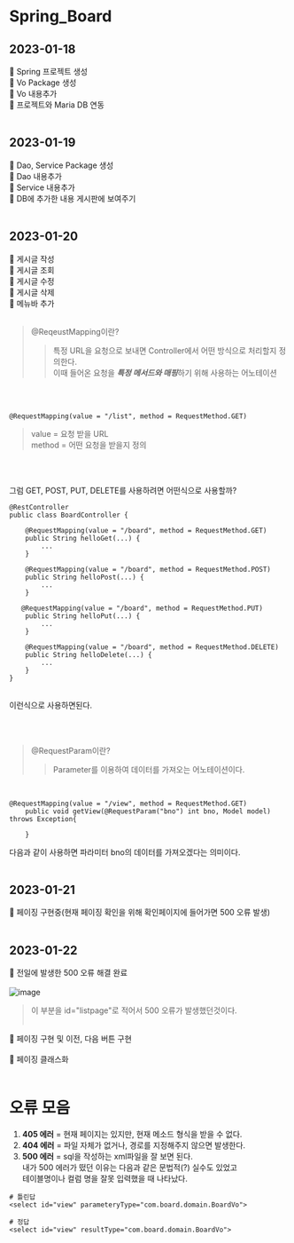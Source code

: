 # Spring_Board

## 2023-01-18
📍 Spring 프로젝트 생성 </br> 
📍 Vo Package 생성 </br>
📍 Vo 내용추가 </br>
📍 프로젝트와 Maria DB 연동</br></br>

## 2023-01-19
📍 Dao, Service Package 생성 </br> 
📍 Dao 내용추가 </br>
📍 Service 내용추가 </br>
📍 DB에 추가한 내용 게시판에 보여주기 </br></br>

## 2023-01-20
📍 게시글 작성 </br>
📍 게시글 조회 </br>
📍 게시글 수정 </br>
📍 게시글 삭제 </br>
📍 메뉴바 추가 </br></br>


> @ReqeustMapping이란?
>> 특정 URL을 요청으로 보내면 Controller에서 어떤 방식으로 처리할지 정의한다. </br>
이때 들어온 요청을 ***특정 메서드와 매핑***하기 위해 사용하는 어노테이션 

</br></br>


```
@RequestMapping(value = "/list", method = RequestMethod.GET)
```

> value = 요청 받을 URL </br>
method = 어떤 요청을 받을지 정의 

</br></br>


그럼 GET, POST, PUT, DELETE를 사용하려면 어떤식으로 사용할까? </br>

```
@RestController
public class BoardController {

    @RequestMapping(value = "/board", method = RequestMethod.GET)
    public String helloGet(...) {
        ...
    }

    @RequestMapping(value = "/board", method = RequestMethod.POST)
    public String helloPost(...) {
        ...
    }

   @RequestMapping(value = "/board", method = RequestMethod.PUT)
    public String helloPut(...) {
        ...
    }

    @RequestMapping(value = "/board", method = RequestMethod.DELETE)
    public String helloDelete(...) {
        ...
    }
}
```

</br>
이런식으로 사용하면된다.
</br>

</br></br>

> @RequestParam이란?
> > Parameter를 이용하여 데이터를 가져오는 어노테이션이다.

</br>

```
@RequestMapping(value = "/view", method = RequestMethod.GET)
	public void getView(@RequestParam("bno") int bno, Model model) throws Exception{
		
	}
```

다음과 같이 사용하면 파라미터 bno의 데이터를 가져오겠다는 의미이다. </br></br>

## 2023-01-21
📍 페이징 구현중(현재 페이징 확인을 위해 확인페이지에 들어가면 500 오류 발생) </br></br>


## 2023-01-22
📍 전일에 발생한 500 오류 해결 완료</br></br> 
![image](https://user-images.githubusercontent.com/49686619/213909937-d0572c22-9e2d-40db-b577-64e8ef186499.png) </br>
> 이 부분을 id="listpage"로 적어서 500 오류가 발생했던것이다. </br></br>

📍 페이징 구현 및 이전, 다음 버튼 구현</br></br> 
📍 페이징 클래스화</br></br> 


# 오류 모음
1. **405 에러** = 현재 페이지는 있지만, 현재 메소드 형식을 받을 수 없다.
2. **404 에러** = 파일 자체가 없거나, 경로를 지정해주지 않으면 발생한다.
3. **500 에러** = sql을 작성하는 xml파일을 잘 보면 된다. </br>내가 500 에러가 떴던 이유는 다음과 같은 문법적(?) 실수도 있었고 </br> 테이블명이나 컬럼 명을 잘못 입력했을 때 나타났다.

```
# 틀린답
<select id="view" parameteryType="com.board.domain.BoardVo">

# 정답
<select id="view" resultType="com.board.domain.BoardVo">
```
